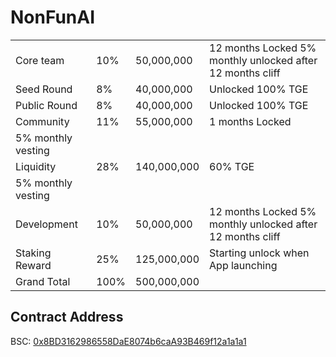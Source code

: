 # NonFunAI
|||||
|:----|:----|:----|:----|
|Core team|10%|50,000,000|12 months Locked 5% monthly unlocked after 12 months cliff|
|Seed Round|8%|40,000,000|Unlocked 100% TGE|
|Public Round|8%|40,000,000|Unlocked 100% TGE|
|Community|11%|55,000,000|1 months Locked
5% monthly vesting|
|Liquidity|28%|140,000,000|60% TGE
5% monthly vesting|
|Development|10%|50,000,000|12 months Locked 5% monthly unlocked after 12 months cliff|
|Staking Reward|25%|125,000,000|Starting unlock when App launching|
|Grand Total|100%|500,000,000| |

## Contract Address
BSC: [0x8BD3162986558DaE8074b6caA93B469f12a1a1a1](https://bscscan.com/address/0x8BD3162986558DaE8074b6caA93B469f12a1a1a1)
